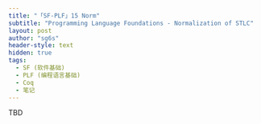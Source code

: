 ```yaml
---
title: "「SF-PLF」15 Norm"
subtitle: "Programming Language Foundations - Normalization of STLC"
layout: post
author: "sg6s"
header-style: text
hidden: true
tags:
  - SF (软件基础)
  - PLF (编程语言基础)
  - Coq
  - 笔记
---
```


TBD
